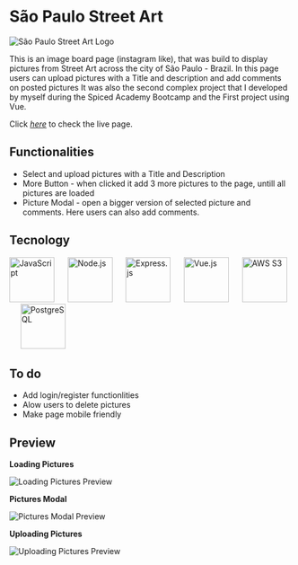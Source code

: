 # São Paulo Street Art
![São Paulo Street Art Logo](https://auspic.s3.eu-central-1.amazonaws.com/67Pz-u2UbIc4xnfPL8IG.png) 

This is an image board page (instagram like), that was build to display pictures from Street Art across the city of São Paulo - Brazil. In this page users can upload pictures with a Title and description and add comments on posted pictures
It was also the second complex project that I developed by myself during the Spiced Academy Bootcamp and the First project using Vue.

Click *[here](https://sp-streetart.herokuapp.com/)* to check the live page.

## Functionalities

- Select and upload pictures with a Title and Description
- More Button - when clicked it add 3 more pictures to the page, untill all pictures are loaded
- Picture Modal - open a bigger version of selected picture and comments. Here users can also add comments.


## Tecnology

<img alt="JavaScript" src="https://simpleicons.org/icons/javascript.svg" width=80 heigth=80> &nbsp;&nbsp;&nbsp;&nbsp; <img alt="Node.js" src="https://simpleicons.org/icons/nodedotjs.svg" width=80 heigth=80> &nbsp;&nbsp;&nbsp;&nbsp; <img alt="Express.js" src="https://simpleicons.org/icons/express.svg" width=80 heigth=80> &nbsp;&nbsp;&nbsp;&nbsp; <img alt="Vue.js" src="https://simpleicons.org/icons/vuedotjs.svg" width=80 heigth=80> &nbsp;&nbsp;&nbsp;&nbsp; <img alt="AWS S3" src="https://simpleicons.org/icons/amazons3.svg" width=80 heigth=80> &nbsp;&nbsp;&nbsp;&nbsp; <img alt="PostgreSQL" src="https://simpleicons.org/icons/postgresql.svg" width=80 heigth=80>

## To do

- Add login/register functionlities
- Alow users to delete pictures
- Make page mobile friendly

## Preview

**Loading Pictures**

<img alt="Loading Pictures Preview" src="/public/imageboard-more.gif">

**Pictures Modal**

<img alt="Pictures Modal Preview" src="/public/imageboard-modal.gif">

**Uploading Pictures**

<img alt="Uploading Pictures Preview" src="/public/imageboard-upload.gif">




